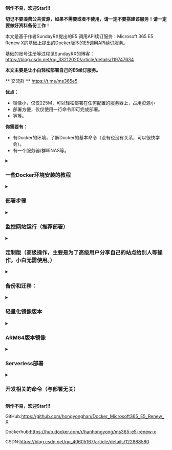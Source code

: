 **制作不易，欢迎Star!!!**  

**切记不要浪费公共资源，如果不需要或者不使用，请一定不要搭建该服务！请一定要做好资料备份工作！**

本文是基于作者SundayRX提出的E5 调用API续订服务：Microsoft 365 E5 Renew X的基础上提出的Docker版本的E5调用API续订服务。

基础的账号注册等过程见SundayRX的博客：https://blog.csdn.net/qq_33212020/article/details/119747634

**本文主要是让小白轻松部署自己的E5续订服务。**

** 交流群 ** 
https://t.me/ms365e5

**优点：**

- 镜像小，仅仅225M，可以轻松部署在任何配置的服务器上，占用资源小
- 部署方便，仅仅使用一行命令即可完成部署。
- 等等。

**你需要有：**

- 有Docker的环境，了解Docker的基本命令（没有也没有关系，可以很快学会）。
- 有一个服务器/群晖NAS等。



 <details>
<summary><h3> 一些Docker环境安装的教程</h3></summary>
 
   - Docker环境搭建：https://www.jianshu.com/p/996e08b7976d
   
   - 史上最全Docker环境安装指南：https://zhuanlan.zhihu.com/p/82269806
 </details>
<details>
测试地址：[地址链接](http://hanhongyong.eu.org:1066/Admin/Login?ReturnUrl=%2F)
测试密码：HanHongYong123456HHY
<summary><h3> 部署步骤</h3></summary>

1. 安装Docker环境后，下载MS365 E5 Renew X镜像。

   ![image-20220211202818966](README.assets/image-20220211202818966.png)

   ```
   docker pull hanhongyong/ms365-e5-renew-x:latest
   ```

2. 运行MS365 E5 Renew X镜像，得到容器。


   ```
   docker run -d -p 1066:1066 -e TZ=Asia/Shanghai --name ms365  hanhongyong/ms365-e5-renew-x:latest
   ```

   默认管理员密码为：123456
3. 进入容器内部，修改登录密码。
   进入容器命令：
   ```
   docker exec -it ms365 /bin/bash
   ```
   进入Deploy文件夹：
   ```
   cd Deploy
   ```
   修改密码：
   ```
   vim Config.xml
   ```
   键盘敲入i键，移动上下左右光标，将123456修改为你想修改的密码。键盘敲入esc键，退出编辑模式，输入:wq!键退出编辑模式。
   
4. 服务访问：输入ip:1066.

![image-20220211205438949](README.assets/image-20220211205438949.png)

</details>

 <details>
<summary><h3> 监控网站运行（推荐部署）</h3></summary>
   [见文档](https://github.com/hongyonghan/Docker_Microsoft365_E5_Renew_X/blob/main/monitoring_service.md/)
 </details>


<details>
<summary><h3> 定制版（高级操作，主要是为了高级用户分享自己的站点给别人等操作。小白无需使用。）</h3></summary>

   ```
   docker run -d -p 1066:1066 -v /root/Docker_Microsoft365_E5_Renew_X/Microsoft365_E5_Renew_X/Deploy:/app/Deploy  hanhongyong/ms365-e5-renew-x:latest
   ```
  
  其中-p为暴露服务器的端口（前面的1066，可以自行修改）和暴露容器的端口（后面的1066，可以自行修改，这个端口是在Config.xml中指定的开放的端口）；-v为数据卷的挂载，前面的Deploy指的是服务器中的Deploy文件夹（可以修改，但是必须是绝对路径），/app/Deploy指的是容器内的文件夹（不能修改）；--name为容器的名字。
 </details>
 

 
<details>
<summary> <h3>备份和迁移：</h3></summary>
 
  
  所有的配置文件都放在/app文件路径下，如果您以后有迁移的需要可以用命令将容器中/app路径下的文件复制出来。或者在一开始的时候就可以挂载数据卷到您的之前的全部文件中。如：
  ```
docker run -d -p 1066:1066 -v /root/Docker_Microsoft365_E5_Renew_X/Microsoft365_E5_Renew_X/:/app/ hanhongyong/ms365-e5-renew-x:latest
  ```
  如此便可以实现您所要求的配置文件备份的功能，且您的容器中的文件和服务器主机中文件是一样的。

  </details>
 <details>
<summary><h3> 轻量化镜像版本</h3></summary>
 
 **为了使得容器更加稳定且好用（小白专用），latest版本中添加了vim等软件，并且更换了基础镜像，会有点大。如果介意，请使用slim版本**
   ```
   docker pull hanhongyong/ms365-e5-renew-x:slim
   ```
   下面部署命令时版本也改为slim版本即可。slim版本仅为225M。
   建议使用latest版本，这个版本持续修改完善下去，slim版本仅为资源受限的主机使用。

 </details>

<details>
<summary><h3>ARM64版本镜像</h3></summary>

   ```
   docker pull hanhongyong/ms365-e5-renew-x:arm
   ```
   ```
   docker run -d -p 1066:1066 -e TZ=Asia/Shanghai --name ms365  hanhongyong/ms365-e5-renew-x:arm
   ```
 </details>
 
<details>
<summary><h3>Serverless部署</h3></summary>

没有服务器的同学们，可以使用koyeb进行部署。点击下面按钮一键部署:
> [![Deploy to Koyeb](https://www.koyeb.com/static/images/deploy/button.svg)](https://app.koyeb.com/deploy?type=docker&image=docker.io/hanhongyong/ms365-e5-renew-x&name=web-renew&ports=1066;http;/)

koyeb部署:感谢[gd1214b](https://github.com/hongyonghan/Docker_Microsoft365_E5_Renew_X/issues/5)提出的解决方案。
具体见文件: [ReadMe_Serverless.md](./ReadMe_Serverless.md) 

注意：类似于heroku和koyeb等云容器平台，都会有重启实例的现象，不过heroku是每天强制重启，koyeb是隔几天重启一次。每次重启都会丢失实例在部署后的所有更改，造成数据丢失。请大家注意。感谢[ChirmyRam](https://github.com/hongyonghan/Docker_Microsoft365_E5_Renew_X/issues/15)给出的提醒。

</details>

<details>
<summary><h3>开发相关的命令（与部署无关）</h3></summary>



```
##构建镜像
docker build -t ms365-e5-renew-x .
docker tag ms365-e5-renew-x:latest hanhongyong/ms365-e5-renew-x:latest

#上传镜像
docker push hanhongyong/ms365-e5-renew-x:latest
#登录dockerhub
docker login
#使用buildx编译arm架构的镜像
docker buildx build --push --tag hanhongyong/ms365-e5-renew-x:arm --platform linux/arm64/v8 -f Dockerfile_arm .
```

</details>

**制作不易，欢迎Star!!!**

GitHub:https://github.com/hongyonghan/Docker_Microsoft365_E5_Renew_X

Dockerhub:https://hub.docker.com/r/hanhongyong/ms365-e5-renew-x

CSDN:https://blog.csdn.net/qq_40605167/article/details/122888580



